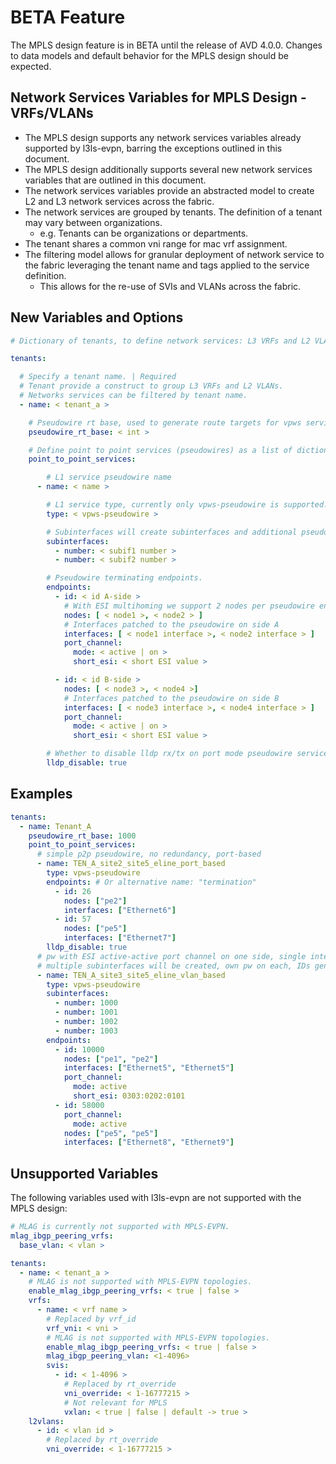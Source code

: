 # BETA Feature

The MPLS design feature is in BETA until the release of AVD 4.0.0. Changes to data models and default behavior for the MPLS design should be expected.

## Network Services Variables for MPLS Design - VRFs/VLANs

- The MPLS design supports any network services variables already supported by l3ls-evpn, barring the exceptions outlined in this document.
- The MPLS design additionally supports several new network services variables that are outlined in this document.
- The network services variables provide an abstracted model to create L2 and L3 network services across the fabric.
- The network services are grouped by tenants. The definition of a tenant may vary between organizations.
  - e.g. Tenants can be organizations or departments.
- The tenant shares a common vni range for mac vrf assignment.
- The filtering model allows for granular deployment of network service to the fabric leveraging the tenant name and tags applied to the service definition.
  - This allows for the re-use of SVIs and VLANs across the fabric.

## New Variables and Options

```yaml
# Dictionary of tenants, to define network services: L3 VRFs and L2 VLANS.

tenants:

  # Specify a tenant name. | Required
  # Tenant provide a construct to group L3 VRFs and L2 VLANs.
  # Networks services can be filtered by tenant name.
  - name: < tenant_a >

    # Pseudowire rt base, used to generate route targets for vpws services. Avoid overlapping route target spaces between different services.
    pseudowire_rt_base: < int >

    # Define point to point services (pseudowires) as a list of dictionaries.
    point_to_point_services:

        # L1 service pseudowire name
      - name: < name >

        # L1 service type, currently only vpws-pseudowire is supported.
        type: < vpws-pseudowire >

        # Subinterfaces will create subinterfaces and additional pseudowires/patch panel config
        subinterfaces:
          - number: < subif1 number >
          - number: < subif2 number >

        # Pseudowire terminating endpoints.
        endpoints:
          - id: < id A-side >
            # With ESI multihoming we support 2 nodes per pseudowire endpoint
            nodes: [ < node1 >, < node2 > ]
            # Interfaces patched to the pseudowire on side A
            interfaces: [ < node1 interface >, < node2 interface > ]
            port_channel:
              mode: < active | on >
              short_esi: < short ESI value >

          - id: < id B-side >
            nodes: [ < node3 >, < node4 >]
            # Interfaces patched to the pseudowire on side B
            interfaces: [ < node3 interface >, < node4 interface > ]
            port_channel:
              mode: < active | on >
              short_esi: < short ESI value >

        # Whether to disable lldp rx/tx on port mode pseudowire services
        lldp_disable: true
```

## Examples

```yaml
tenants:
  - name: Tenant_A
    pseudowire_rt_base: 1000
    point_to_point_services:
      # simple p2p pseudowire, no redundancy, port-based
      - name: TEN_A_site2_site5_eline_port_based
        type: vpws-pseudowire
        endpoints: # Or alternative name: "termination"
          - id: 26
            nodes: ["pe2"]
            interfaces: ["Ethernet6"]
          - id: 57
            nodes: ["pe5"]
            interfaces: ["Ethernet7"]
        lldp_disable: true
      # pw with ESI active-active port channel on one side, single interface on other side.
      # multiple subinterfaces will be created, own pw on each, IDs generated from endpoint.id + subif number.
      - name: TEN_A_site3_site5_eline_vlan_based
        type: vpws-pseudowire
        subinterfaces:
          - number: 1000
          - number: 1001
          - number: 1002
          - number: 1003
        endpoints:
          - id: 10000
            nodes: ["pe1", "pe2"]
            interfaces: ["Ethernet5", "Ethernet5"]
            port_channel:
              mode: active
              short_esi: 0303:0202:0101
          - id: 58000
            port_channel:
              mode: active
            nodes: ["pe5", "pe5"]
            interfaces: ["Ethernet8", "Ethernet9"]
```

## Unsupported Variables

The following variables used with l3ls-evpn are not supported with the MPLS design:

```yaml
# MLAG is currently not supported with MPLS-EVPN.
mlag_ibgp_peering_vrfs:
  base_vlan: < vlan >

tenants:
  - name: < tenant_a >
    # MLAG is not supported with MPLS-EVPN topologies.
    enable_mlag_ibgp_peering_vrfs: < true | false >
    vrfs:
      - name: < vrf name >
        # Replaced by vrf_id
        vrf_vni: < vni >
        # MLAG is not supported with MPLS-EVPN topologies.
        enable_mlag_ibgp_peering_vrfs: < true | false >
        mlag_ibgp_peering_vlan: <1-4096>
        svis:
          - id: < 1-4096 >
            # Replaced by rt_override
            vni_override: < 1-16777215 >
            # Not relevant for MPLS
            vxlan: < true | false | default -> true >
    l2vlans:
      - id: < vlan id >
        # Replaced by rt_override
        vni_override: < 1-16777215 >
```
